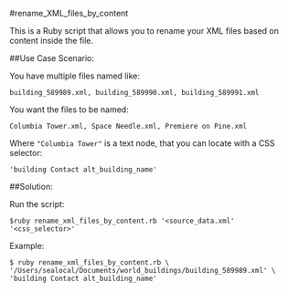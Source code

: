 #rename_XML_files_by_content

This is a Ruby script that allows you to rename your XML files based on content inside the file.


##Use Case Scenario:

You have multiple files named like:

    building_589989.xml, building_589990.xml, building_589991.xml

You want the files to be named:
	
    Columbia Tower.xml, Space Needle.xml, Premiere on Pine.xml

Where `"Columbia Tower"` is a text node, that you can locate with a CSS selector:

    'building Contact alt_building_name'


##Solution:

Run the script:

	$ruby rename_xml_files_by_content.rb '<source_data.xml' '<css_selector>'

Example:

    $ ruby rename_xml_files_by_content.rb \ 
    '/Users/sealocal/Documents/world_buildings/building_589989.xml' \
    'building Contact alt_building_name' 
